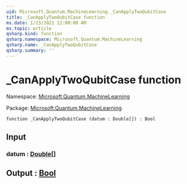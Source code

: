 ```yaml
---
uid: Microsoft.Quantum.MachineLearning._CanApplyTwoQubitCase
title: _CanApplyTwoQubitCase function
ms.date: 1/23/2021 12:00:00 AM
ms.topic: article
qsharp.kind: function
qsharp.namespace: Microsoft.Quantum.MachineLearning
qsharp.name: _CanApplyTwoQubitCase
qsharp.summary: ''
---
```


# _CanApplyTwoQubitCase function

Namespace: [Microsoft.Quantum.MachineLearning](xref:Microsoft.Quantum.MachineLearning)

Package: [Microsoft.Quantum.MachineLearning](https://nuget.org/packages/Microsoft.Quantum.MachineLearning)




```qsharp
function _CanApplyTwoQubitCase (datum : Double[]) : Bool
```


## Input

### datum : [Double](xref:microsoft.quantum.lang-ref.double)[]





## Output : [Bool](xref:microsoft.quantum.lang-ref.bool)

